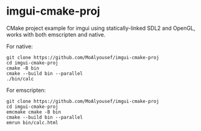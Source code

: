 # imgui-cmake-proj
CMake project example for imgui using statically-linked SDL2 and OpenGL, works with both emscripten and native.

For native:
```
git clone https://github.com/MoAlyousef/imgui-cmake-proj
cd imgui-cmake-proj
cmake -B bin
cmake --build bin --parallel
./bin/calc
```

For emscripten:
```
git clone https://github.com/MoAlyousef/imgui-cmake-proj
cd imgui-cmake-proj
emcmake cmake -B bin
cmake --build bin --parallel
emrun bin/calc.html
```

